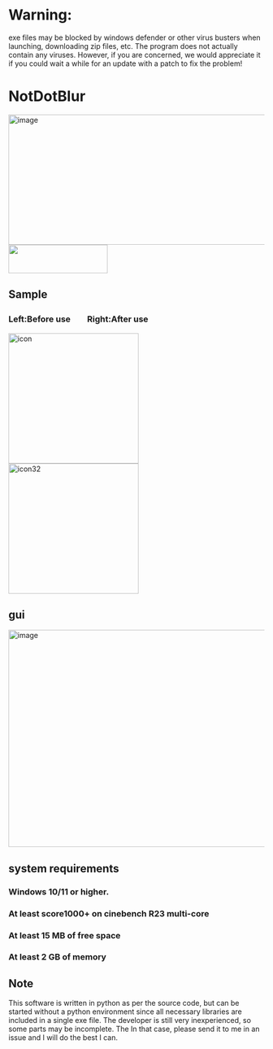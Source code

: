 # Warning: 
exe files may be blocked by windows defender or other virus busters when launching, downloading zip files, etc.
The program does not actually contain any viruses. However, if you are concerned, we would appreciate it if you could wait a while for an update with a patch to fix the problem!
# NotDotBlur
<img width="1280" height="256" alt="image" src="https://github.com/user-attachments/assets/d06a3338-6e2a-4b3e-8c55-7030f808451c" />
<img width="195" height="56" src="https://img.shields.io/badge/-python-ffd700.svg?logo=python&style=for-the-badge">

## Sample 
### Left:Before use　　Right:After use
<img width="256" height="256" alt="icon" src="https://github.com/user-attachments/assets/1a284eb9-3198-448e-9523-f3581a8371b7" />
<img width="256" height="256" alt="icon32" src="https://github.com/user-attachments/assets/df5da0d1-c2aa-40cf-8039-d4672267766f" />

## gui

<img width="595" height="427" alt="image" src="https://github.com/user-attachments/assets/32cabcf6-595a-4d40-9f2b-f68248d8283f" />

## system requirements

### Windows 10/11 or higher.
### At least score1000+ on cinebench R23 multi-core

### At least 15 MB of free space

### At least 2 GB of memory

## Note
This software is written in python as per the source code, but can be started without a python environment since all necessary libraries are included in a single exe file.
The developer is still very inexperienced, so some parts may be incomplete. The In that case, please send it to me in an issue and I will do the best I can.
